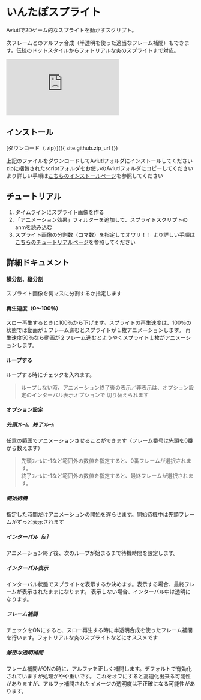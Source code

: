 # いんたぽスプライト

Aviutlで2Dゲーム的なスプライトを動かすスクリプト。

次フレームとのアルファ合成（半透明を使った適当なフレーム補間）もできます。伝統のドットスタイルからフォトリアルな炎のスプライトまで対応。

<div class="tube1280x720"><iframe src="https://www.youtube.com/embed/yinve5RlOoo" frameborder="0" allow="accelerometer; autoplay; encrypted-media; gyroscope; picture-in-picture" allowfullscreen></iframe></div>

## インストール

[ダウンロード（.zip）]({{ site.github.zip_url }})

上記のファイルをダウンロードしてAviutlフォルダにインストールしてください  
zipに梱包されたscriptフォルダをお使いのAviutlフォルダにコピーしてください  
より詳しい手順は[こちらのインストールページ](./install)を参照してください

## チュートリアル
1. タイムラインにスプライト画像を作る
1. 「アニメーション効果」フィルターを追加して、スプライトスクリプトのanmを読み込む
1. スプライト画像の分割数（コマ数）を指定してオワリ！！
より詳しい手順は[こちらのチュートリアルページ](./tutorial)を参照してください

## 詳細ドキュメント

#### 横分割、縦分割
スプライト画像を何マスに分割するか指定します

#### 再生速度（0～100％）
スロー再生するときに100％から下げます。スプライトの再生速度は、100％の状態では動画が１フレーム進むとスプライトが１枚アニメーションします。
再生速度50％なら動画が２フレーム進むとようやくスプライト１枚がアニメーションします。

#### ループする
ループする時にチェックを入れます。
> ループしない時、アニメーション終了後の表示／非表示は、オプション設定のインターバル表示オプションで
> 切り替えられます

#### オプション設定

##### 先頭ﾌﾚｰﾑ、終了ﾌﾚｰﾑ
任意の範囲でアニメーションさせることができます（フレーム番号は先頭を0番から数えます）
> 先頭ﾌﾚｰﾑに-1など範囲外の数値を指定すると、0番フレームが選択されます。  
> 終了ﾌﾚｰﾑに-1など範囲外の数値を指定すると、最終フレームが選択されます。

##### 開始待機
指定した時間だけアニメーションの開始を遅らせます。開始待機中は先頭フレームがずっと表示されます

##### インターバル［s］
アニメーション終了後、次のループが始まるまで待機時間を設定します。

##### インターバル表示
インターバル状態でスプライトを表示するか決めます。表示する場合、最終フレームが表示されたままになります。
表示しない場合、インターバル中は透明になります。

##### フレーム補間
チェックをONにすると、スロー再生する時に半透明合成を使ったフレーム補間を行います。フォトリアルな炎のスプライトなどにオススメです

##### 厳密な透明補間
フレーム補間がONの時に、アルファを正しく補間します。デフォルトで有効化されていますが処理がやや重いです。
これをオフにすると高速化出来る可能性がありますが、アルファ補間されたイメージの透明度は不正確になる可能性があります。






